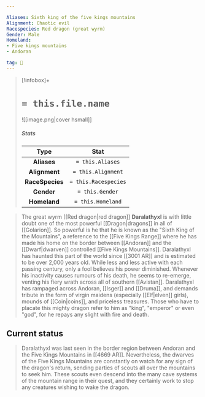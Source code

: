 ```yaml
---

Aliases: Sixth king of the five kings mountains
Alignment: Chaotic evil
Racespecies: Red dragon (great wyrm)
Gender: Male
Homeland:
- Five kings mountains
- Andoran

tag: 👤️
---
```


> [!infobox]+
> #  `= this.file.name`
> ![[image.png|cover hsmall]]
> ##### Stats
> Type | Stat |
> :---: |:---:|
> **Aliases** | `= this.Aliases` |
> **Alignment** | `= this.Alignment` |
> **RaceSpecies** | `= this.Racespecies` |
> **Gender** | `= this.Gender` |
> **Homeland** | `= this.Homeland` |



> The great wyrm [[Red dragon|red dragon]] **Daralathyxl** is with little doubt one of the most powerful [[Dragon|dragons]] in all of [[Golarion]]. So powerful is he that he is known as the "Sixth King of the Mountains", a reference to the [[Five Kings Range]] where he has made his home on the border between [[Andoran]] and the [[Dwarf|dwarven]] controlled [[Five Kings Mountains]]. Daralathyxl has haunted this part of the world since [[3001 AR]] and is estimated to be over 2,000 years old. While less and less active with each passing century, only a fool believes his power diminished. Whenever his inactivity causes rumours of his death, he seems to re-emerge, venting his fiery wrath across all of southern [[Avistan]]. Daralathyxl has rampaged across Andoran, [[Isger]] and [[Druma]], and demands tribute in the form of virgin maidens (especially [[Elf|elven]] girls), mounds of [[Coin|coins]], and priceless treasures. Those who have to placate this mighty dragon refer to him as "king", "emperor" or even "god", for he repays any slight with fire and death.


## Current status

> Daralathyxl was last seen in the border region between Andoran and the Five Kings Mountains in [[4669 AR]]. Nevertheless, the dwarves of the Five Kings Mountains are constantly on watch for any sign of the dragon's return, sending parties of scouts all over the mountains to seek him. These scouts even descend into the many cave systems of the mountain range in their quest, and they certainly work to stop any creatures wishing to wake the dragon.







